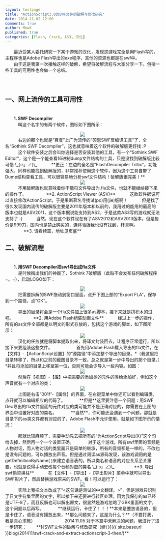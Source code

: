 ```yaml
---
layout: testpage
title: "ActionScript3.0的SWF文件的破解与修改研究"
date: 2014-11-02 12:00
comments: true
author: MewX
published: true
categories: [Flash, Crack, AS3, 汉化]
---
```


　　最近受某人委托研究一下某个游戏的汉化，发现这游戏完全是用Flash写的，主程序也是Adobe Flash导出的exe程序，其他的资源也都是在swf中。  
　　由于这是我第一次接触这样的破解，希望将破解流程与大家分享一下。包括一些工具的可用性也会做一个总结。  
　　  
　　  

## 一、网上流传的工具可用性  

　　  
　　**1. SWF Decompiler**  
　　　叫这个名字的有两个软件，图标如下图所示：  
<center><img src="{{ site.cdn }}imgs/201411/01-two-swf-decompilers.png" /></center>  
　　　右边的那个也就是“百度”上广为流传的“硕思SWF反编译工具”了，全名“Sothink SWF Decompiler”，这也就意味着这个软件的破解版更好找 :P  
　　　这个软件安装之后会叫你选择是否安装其他的工具，有一个“Sothink SWF Editor”，这个是一个能查看16进制dump文件结构的工具，只是没找到破解版比较可惜 \_(:з」∠)\_  
　　　**更正：左边的全名是“FlashDecompiler Trillix”，功能强大，同样也能找到破解版的，非常推荐使用这个软件，因为这个工具自带了Dump结构查看工具，可以很容易地分析swf文件结构！破解版很完美！**  
<center><a href="{{ site.cdn }}imgs/201411/12-dump-view.png" target="_blank"><img src="{{ site.cdn }}imgs/201411/12-dump-view.png" style="max-width:100%; height:auto;"/></a></center>  
　　　不用破解版也就意味着你不能将文件导出为.fla文件，也就不能继续接下来的操作了。  
　　  
　　**2. ActionScript Viewer (ASV)**  
　　　这款软件据说可以直接修改ActionScript，于是果断慕名寻找试(po)用(jie)版啊！
　　　但是找了很久发现国内流传的破解版主要是2011年版本和以前的，我用过的能用的最高的版本也就是ASV2011，这个版本据说能支持到AS2，于是这款AS3写的游戏就无法支持了 :(  
　　　当然，现在这个软件现在有了ASV2012和ASV2013版本，但是售价是999刀，国内也是禁止购买的，连体验版我也没有找到，杯具啊。  
　　  
　　**3. 请看续篇，地址见页底**  
　　  
　　  

## 二、破解流程  

　　  
　　**1. 用SWF Decompiler把swf导出成fla文件**  
　　　是时候掏出我们的神器了，Sothink 7破解版（此贴不会发布任何破解程序 =。=），启动LOGO如下：  
<center><img src="{{ site.cdn }}imgs/201411/02-swf-decompiler-logo.png" /></center>  
　　　把需要拆解的SWF拖动到窗口里面，点开下图上部的“Export FLA”，保存到一个路径，点“OK”。  
<center><img src="{{ site.cdn }}imgs/201411/03-swf-to-fla.png" /></center>  
　　　导出的目录将会是一个fla文件加上很多as脚本，接下来就是拼积木的过程。  
　　  
　　**2. 用Adobe Flash组装动画文件**  
　　　经过上一步的操作，所有的as文件全部都是以明文的形式存放的，包括这个游戏的脚本，如下图所示：  
<center><a href="{{ site.cdn }}imgs/201411/04-sc-example.png" target="_blank"><img src="{{ site.cdn }}imgs/201411/04-sc-example.png" style="max-width:100%; height:auto;"/></a></center>  
　　　汉化的任务就是将脚本提取出来，将译文封装回去，让程序正常运行，所以接下来要组装这些文件。  
　　  
　　　首先用Adobe Flash载入导出的fla文件，在【文件】-【ActionScript设置】的“源路径”中添加整个导出的目录。*（我这里把目录转移了，所以和之前的截图目录不一致，总之就是第一步中导出的那个目录。）*并且将添加的目录上移至第一位，否则可能会少导入一些内容。如图：  
<center><img src="{{ site.cdn }}imgs/201411/05-as-setting.png" /></center>  
　　　然后在【视图】-【库】中把需要的添加类的元件的类给添加好，例如这个声音就有一个对应的类：  
<center><a href="{{ site.cdn }}imgs/201411/06-sound-class.png" target="_blank"><img src="{{ site.cdn }}imgs/201411/06-sound-class.png" style="max-width:100%; height:auto;"/></a></center>  
　　　上图是右击“001f”-【属性】的界面，在右键菜单中你还可以看到编辑类，点开就可以编辑相应的代码了。  
　　　**但是**这里要注意一个问题：用SWF Dec导出的fla文件里面的元件对应的类可能并不是正确对应的，你需要在上图的界面中设置好对应的类名。  
　　　**当然**，你可能还会遇到一个问题，那就是目录下的as类文件都有对应的了，Adobe Flash不允许使用，就是如下图所示的情况：  
<center><a href="{{ site.cdn }}imgs/201411/07-fail-to-change-class.png" target="_blank"><img src="{{ site.cdn }}imgs/201411/07-fail-to-change-class.png" style="max-width:100%; height:auto;"/></a></center>  
　　　那就比较麻烦了，需要手动先去把所有的“为ActionScript导出(X)”这个勾给去掉，然后再一个一个设置正确。  
　　　对于这个游戏，所有swf里面的音频是人物对话，而人物对话的类里面只是简单的继承，所有的音频都是一样的，不改也是没有问题的，可以播放出声音。但是通过阅读as源码发现，该游戏调用的是getDefinitionByName( )来建立语音表的，所以类名和语音的对应关系至关重要，也就是说得手动去改每个音频对应的类名 \_(:з」∠)\_  
　　  
　　**3. 导出swf偷梁换柱**  
　　　在【文件】-【导出】-【导出影片】菜单中就可以导出SWF影片了，然后替换游戏原来的SWF。看！可以运行了：  
<center><img src="{{ site.cdn }}imgs/201411/08-game-screen-fail-GBK.png" /></center>  
　　　实际上我把文本改成了“<这句话是测试的中文翻译。>”，但是游戏只识别了日文字符集里面的文字，所以接下来还要进行转区处理。因为我保存的as已经是UTF-8了，而且反解也可以解出原文，很显然是游戏忽略了GBK里面的文字，这个问题以后再写。  
　　　**继续运行，卡住了！！！**本来是要放语音的，但是卡住了，语音没有播放出来，**那么问题来了，这是为什么？**（不要打我，我是真心求教）  
　　  
　　  
　　2014.11.05 对于本篇中未解决的问题，我进行了进一步研究：  
　　**[《SWF文件的破解与修改研究（续）》]({{ site.baseurl }}blog/201411/swf-crack-and-extract-actionscript-3-then/)**  
　　  
